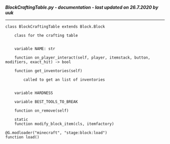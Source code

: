 ***BlockCraftingTable.py - documentation - last updated on 26.7.2020 by uuk***
___

    class BlockCraftingTable extends Block.Block
        
        class for the crafting table


        variable NAME: str

        function on_player_interact(self, player, itemstack, button, modifiers, exact_hit) -> bool

        function get_inventories(self)
            
            called to get an list of inventories


        variable HARDNESS

        variable BEST_TOOLS_TO_BREAK

        function on_remove(self)

        static
        function modify_block_item(cls, itemfactory)

    @G.modloader("minecraft", "stage:block:load")
    function load()